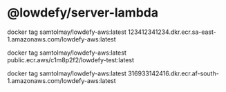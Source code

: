 # @lowdefy/server-lambda

docker tag samtolmay/lowdefy-aws:latest 123412341234.dkr.ecr.sa-east-1.amazonaws.com/lowdefy-aws:latest

docker tag samtolmay/lowdefy-aws:latest public.ecr.aws/c1m8p2f2/lowdefy-test:latest

docker tag samtolmay/lowdefy-aws:latest 316933142416.dkr.ecr.af-south-1.amazonaws.com/lowdefy-aws:latest
